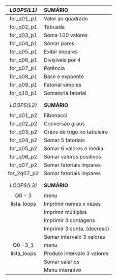 |*LOOPS(L1)*|          **SUMÁRIO**        |
| :---:     |              :---           |
|for_q01_p1 | Valor ao quadrado           |
|for_q02_p1 | Tabuada                     |
|for_q03_p1 | Soma 100 valores            |
|for_q04_p1 | Somar pares                 |
|for_q05_p1 | Exibir impares              |
|for_q06_p1 | Divisíveis por 4            |
|for_q07_p1 | Potência                    |
|for_q08_p1 | Base e expoente             |
|for_q09_p1 | Fatorial simples            |
|for_q10_p1 | Somatoria fatorial          |
|           |                             |
|           |                             |
|*LOOPS(L2)*|         **SUMÁRIO**         |
|           |                             |
|for_q01_p2 | Fibonacci                   |
|for_q02_p2 | Conversão graus             |
|for_q03_p2 | Grãos de trigo no tabuleiro |
|for_q04_p2 | Somar 5 fatoriais           |
|for_q05_p2 | Somar 6 valores e média     |
|for_q06_p2 | Somar valores positivos     |
|for_q07_p2 | Somar fatoriais ímpares     |
|for_2q07_p2| Somar fatoriais ímpares     |
|           |                             |
|           |                             |
|*LOOPS(L3)*|         **SUMÁRIO**         |
|           |                             |
|  Q0 - 3   |            menu             |
|lista_loops| Imprimir nomes x vezes      |
|           | Imprimir múltiplos          |
|           | Imprimir 3 contagens        |
|           | Imprimir 3 conta. (decresc) |
|           | Somar intervalo 3 valores   |
|  Q0 -3_1  |            menu             |
|lista_loops| Produto intervalo 3 valores |
|           | Somar salarios              |
|           | Menu interativo             |









